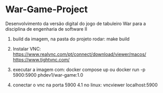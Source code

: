 # War-Game-Project
Desenvolvimento da versão digital do jogo de tabuleiro War para a disciplina de engenharia de software II

1. build da imagem, na pasta do projeto rodar:
make build

2. Instalar VNC:
https://www.realvnc.com/pt/connect/download/viewer/macos/
https://www.tightvnc.com/

3. executar a imagem com:
docker compose up
ou
docker run -p 5900:5900 phdev1/war-game:1.0

4. conectar o vnc na porta 5900
4.1 no linux:
vncviewer localhost:5900
